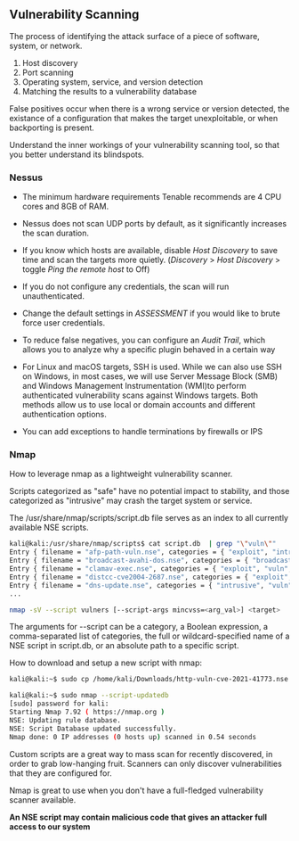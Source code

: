 ## Vulnerability Scanning

The process of identifying the attack surface of a piece of software, system, or network.

1. Host discovery
2. Port scanning
3. Operating system, service, and version detection
4. Matching the results to a vulnerability database

False positives occur when there is a wrong service or version detected, the existance of a configuration that makes the target unexploitable, or when backporting is present.

Understand the inner workings of your vulnerability scanning tool, so that you better understand its blindspots.

### Nessus

- The minimum hardware requirements Tenable recommends are 4 CPU cores and 8GB of RAM. 

- Nessus does not scan UDP ports by default, as it significantly increases the scan duration.

- If you know which hosts are available, disable *Host Discovery* to save time and scan the targets more quietly. (*Discovery* > *Host Discovery* > toggle *Ping the remote host* to Off)

- If you do not configure any credentials, the scan will run unauthenticated.

- Change the default settings in *ASSESSMENT* if you would like to brute force user credentials.

- To reduce false negatives, you can configure an *Audit Trail*, which allows you to analyze why a specific plugin behaved in a certain way

- For Linux and macOS targets, SSH is used. While we can also use SSH on Windows, in most cases, we will use Server Message Block (SMB) and Windows Management Instrumentation (WMI)to perform authenticated vulnerability scans against Windows targets. Both methods allow us to use local or domain accounts and different authentication options.

- You can add exceptions to handle terminations by firewalls or IPS

### Nmap

How to leverage nmap as a lightweight vulnerability scanner.

Scripts categorized as "safe" have no potential impact to stability, and those categorized as "intrusive" may crash the target system or service.

The /usr/share/nmap/scripts/script.db file serves as an index to all currently available NSE scripts.
```bash
kali@kali:/usr/share/nmap/scripts$ cat script.db  | grep "\"vuln\""
Entry { filename = "afp-path-vuln.nse", categories = { "exploit", "intrusive", "vuln", } }
Entry { filename = "broadcast-avahi-dos.nse", categories = { "broadcast", "dos", "intrusive", "vuln", } }
Entry { filename = "clamav-exec.nse", categories = { "exploit", "vuln", } }
Entry { filename = "distcc-cve2004-2687.nse", categories = { "exploit", "intrusive", "vuln", } }
Entry { filename = "dns-update.nse", categories = { "intrusive", "vuln", } }
...
```

```bash
nmap -sV --script vulners [--script-args mincvss=<arg_val>] <target>
```

The arguments for --script can be a category, a Boolean  expression, a comma-separated list of categories, the full or wildcard-specified name of a NSE script in script.db, or an absolute path to a specific script.

How to download and setup a new script with nmap:
```bash
kali@kali:~$ sudo cp /home/kali/Downloads/http-vuln-cve-2021-41773.nse /usr/share/nmap/scripts/http-vuln-cve2021-41773.nse

kali@kali:~$ sudo nmap --script-updatedb
[sudo] password for kali: 
Starting Nmap 7.92 ( https://nmap.org )
NSE: Updating rule database.
NSE: Script Database updated successfully.
Nmap done: 0 IP addresses (0 hosts up) scanned in 0.54 seconds
```

Custom scripts are a great way to mass scan for recently discovered, in order to grab low-hanging fruit. Scanners can only discover vulnerabilities that they are configured for.

Nmap is great to use when you don't have a full-fledged vulnerability scanner available.

**An NSE script may contain malicious code that gives an attacker full access to our system**